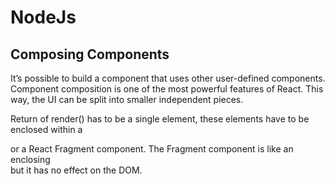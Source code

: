# NodeJs

## Composing Components

It’s possible to build a component that uses other user-defined components. Component composition is one of the most powerful features of React. This way, the UI can be split into smaller independent pieces.

Return of render() has to be a single element, these elements have to be enclosed within a <div> or a React Fragment component. The Fragment component is like an enclosing <div> but it has no effect on the DOM.

